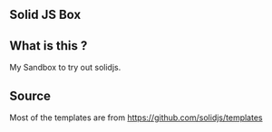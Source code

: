 ## Solid JS Box

## What is this ?
My Sandbox to try out solidjs. 


## Source

Most of the templates are from https://github.com/solidjs/templates




